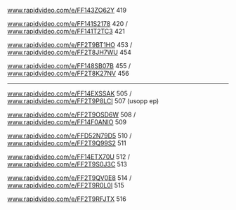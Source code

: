www.rapidvideo.com/e/FF143ZO62Y 419

www.rapidvideo.com/e/FF141S2178 420 / www.rapidvideo.com/e/FF141T2TC3 421

www.rapidvideo.com/e/FF2T9BT1HO 453 / www.rapidvideo.com/e/FF2T8JH7WU 454

www.rapidvideo.com/e/FF148SB07B 455 / www.rapidvideo.com/e/FF2T8K27NV 456

-----

www.rapidvideo.com/e/FF14EXSSAK 505 / www.rapidvideo.com/e/FF2T9P8LCI 507 (usopp ep)

www.rapidvideo.com/e/FF2T9OSD6W 508 / www.rapidvideo.com/e/FF14F0ANIO 509

www.rapidvideo.com/e/FFD52N79D5 510 / www.rapidvideo.com/e/FF2T9Q99S2 511

www.rapidvideo.com/e/FF14ETX70U 512 / www.rapidvideo.com/e/FF2T9S0J3C 513

www.rapidvideo.com/e/FF2T9QV0E8 514 / www.rapidvideo.com/e/FF2T9R0L0I 515

www.rapidvideo.com/e/FF2T9RFJTX 516




